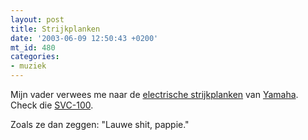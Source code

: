 ```yaml
---
layout: post
title: Strijkplanken
date: '2003-06-09 12:50:43 +0200'
mt_id: 480
categories:
- muziek
---
```

Mijn vader verwees me naar de <a href="http://www.yamaha-europe.com/yamaha_europe/netherlands/10_musical_instruments/20_orchestra/40_silent_strings/10_silent_strings/index.html">electrische strijkplanken</a> van <a href="http://www.yamaha.nl/">Yamaha</a>. Check die <a href="http://www.yamaha-europe.com/yamaha_europe/netherlands/10_musical_instruments/20_orchestra/40_silent_strings/10_silent_strings/20_silent_electric_cellos/SVC_100/index.html">SVC-100</a>.

Zoals ze dan zeggen: "Lauwe shit, pappie."
